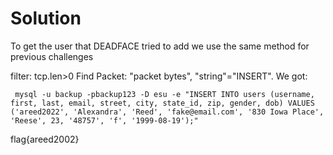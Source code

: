 # Solution

To get the user that DEADFACE tried to add we use the same method for previous challenges

filter: tcp.len>0
Find Packet: "packet bytes", "string"="INSERT".
We got:
```
 mysql -u backup -pbackup123 -D esu -e "INSERT INTO users (username, first, last, email, street, city, state_id, zip, gender, dob) VALUES ('areed2022', 'Alexandra', 'Reed', 'fake@email.com', '830 Iowa Place', 'Reese', 23, '48757', 'f', '1999-08-19');"
```
flag{areed2002}
